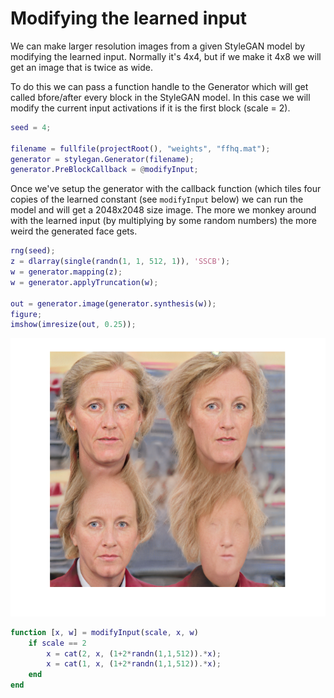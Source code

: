 # Modifying the learned input


We can make larger resolution images from a given StyleGAN model by modifying the learned input. Normally it's 4x4, but if we make it 4x8 we will get an image that is twice as wide.




To do this we can pass a function handle to the Generator which will get called bfore/after every block in the StyleGAN model. In this case we will modify the current input activations if it is the first block (scale = 2).


```matlab
seed = 4;

filename = fullfile(projectRoot(), "weights", "ffhq.mat");
generator = stylegan.Generator(filename);
generator.PreBlockCallback = @modifyInput;
```


Once we've setup the generator with the callback function (which tiles four copies of the learned constant (see `modifyInput` below) we can run the model and will get a 2048x2048 size image. The more we monkey around with the learned input (by multiplying by some random numbers) the more weird the generated face gets.


```matlab
rng(seed);
z = dlarray(single(randn(1, 1, 512, 1)), 'SSCB');
w = generator.mapping(z);
w = generator.applyTruncation(w);

out = generator.image(generator.synthesis(w));
figure;
imshow(imresize(out, 0.25));
```

![figure_0.png](modify_learned_input_images/figure_0.png)

```matlab
function [x, w] = modifyInput(scale, x, w)
    if scale == 2
        x = cat(2, x, (1+2*randn(1,1,512)).*x);
        x = cat(1, x, (1+2*randn(1,1,512)).*x);
    end
end
```
